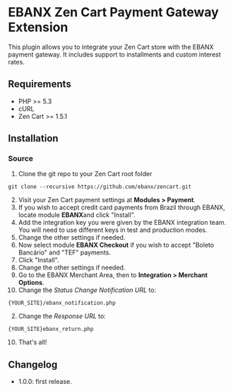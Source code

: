 # EBANX Zen Cart Payment Gateway Extension

This plugin allows you to integrate your Zen Cart store with the EBANX payment gateway.
It includes support to installments and custom interest rates.

## Requirements

* PHP >= 5.3
* cURL
* Zen Cart >= 1.5.1

## Installation
### Source
1. Clone the git repo to your Zen Cart root folder
```
git clone --recursive https://github.com/ebanx/zencart.git
```
2. Visit your Zen Cart payment settings at **Modules > Payment**.
3. If you wish to accept credit card payments from Brazil through EBANX, locate module **EBANX**and click "Install".
4. Add the integration key you were given by the EBANX integration team. You will need to use different keys in test and production modes.
5. Change the other settings if needed.
6. Now select module **EBANX Checkout** if you wish to accept "Boleto Bancário" and "TEF" payments.
7. Click "Install".
8. Change the other settings if needed.
9. Go to the EBANX Merchant Area, then to **Integration > Merchant Options**.
  1. Change the _Status Change Notification URL_ to:
```
{YOUR_SITE}/ebanx_notification.php
```
  2. Change the _Response URL_ to:
```
{YOUR_SITE}ebanx_return.php
```
10. That's all!

## Changelog
* 1.0.0: first release.
